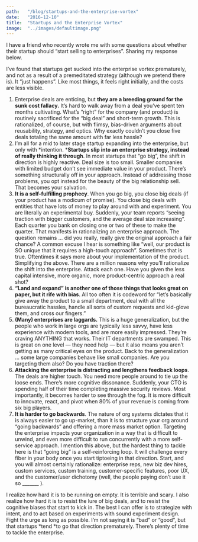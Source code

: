 ```yaml
---
path:	"/blog/startups-and-the-enterprise-vortex"
date:	"2016-12-10"
title:	"Startups and the Enterprise Vortex"
image:	"../images/defaultimage.png"
---
```


I have a friend who recently wrote me with some questions about whether their startup should “start selling to enterprises”. Sharing my response below.

I’ve found that startups get sucked into the enterprise vortex prematurely, and not as a result of a premeditated strategy (although we pretend there is). It “just happens”. Like most things, it feels right initially, and the costs are less visible.

1. Enterprise deals are enticing, but **they are a breeding ground for the sunk cost fallacy.** It’s hard to walk away from a deal you’ve spent ten months cultivating. What’s “right” for the company (and product) is routinely sacrificed for the “big deal” and short-term growth. This is rationalized, of course, but with flimsy, bias-driven arguments about reusability, strategy, and optics. Why exactly couldn’t you close five deals totaling the same amount with far less hassle?
2. I’m all for a mid to later stage startup expanding into the enterprise, but only with *intention. ***Startups slip into an enterprise strategy, instead of really thinking it through**. In most startups that “go big”, the shift in direction is highly reactive. Deal size is too small. Smaller companies with limited budget don’t see immediate value in your product. There’s something structurally off in your approach. Instead of addressing those problems, you opt instead for the beauty of the big relationship sell. That becomes your salvation.
3. **It is a self-fulfilling prophecy**. When you go big, you close big deals (if your product has a modicum of promise). You close big deals with entities that have lots of money to play around with and experiment. You are literally an experimental buy. Suddenly, your team reports “seeing traction with bigger customers, and the average deal size increasing”. Each quarter you bank on closing one or two of these to make the quarter. That manifests in rationalizing an enterprise approach. The question remains … did you really, really give the original approach a fair chance? A common excuse I hear is something like “well, our product is SO unique that it requires a high-touch approach”. Sometimes that is true. Oftentimes it says more about your implementation of the product. Simplifying the above. There are a million reasons why you’ll rationalize the shift into the enterprise. Attack each one. Have you given the less capital intensive, more organic, more product-centric approach a real shot?
4. **“Land and expand” is another one of those things that looks great on paper, but it rife with bias**. All too often it is codeword for “let’s basically give away the product to a small department, deal with all the bureaucratic hassles, handle all sorts of custom requests and kid-glove them, and cross our fingers.”
5. **(Many) enterprises are laggards.** This is a huge generalization, but the people who work in large orgs are typically less savvy, have less experience with modern tools, and are more easily impressed. They’re craving ANYTHING that works. Their IT departments are swamped. This is great on one level — they need help — but it also means you aren’t getting as many critical eyes on the product. Back to the generalization … some large companies behave like small companies. Are you targeting them also? Do you have traction there?
6. **Attacking the enterprise is distracting and lengthens feedback loops**. The deals are higher touch. You need more people around to tie up the loose ends. There’s more cognitive dissonance. Suddenly, your CTO is spending half of their time completing massive security reviews. Most importantly, it becomes harder to see through the fog. It is more difficult to innovate, react, and pivot when 80% of your revenue is coming from six big players.
7. **It is harder to go backwards**. The nature of org systems dictates that it is always easier to go up-market, than it is to structure your org around “going backwards” and offering a more mass market option. Targeting the enterprise impacts your organization in a way that is difficult to unwind, and even more difficult to run concurrently with a more self-service approach.
I mention this above, but the hardest thing to tackle here is that “going big” is a self-reinforcing loop. It will challenge every fiber in your body once you start tiptoeing in that direction. Start, and you will almost certainly rationalize: enterprise reps, new biz dev hires, custom services, custom training, customer-specific features, poor UX, and the customer/user dichotomy (well, the people paying don’t use it so \_\_\_\_\_\_\_ ).

I realize how hard it is to be running on empty. It is terrible and scary. I also realize how hard it is to resist the lure of big deals, and to resist the cognitive biases that start to kick in. The best I can offer is to strategize with intent, and to act based on experiments with sound experiment design. Fight the urge as long as possible. I’m not saying it is “bad” or “good”, but that startups *tend *to go that direction prematurely. There’s plenty of time to tackle the enterprise.

